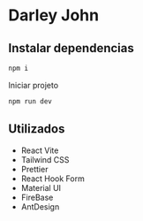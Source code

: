 # Darley John

## Instalar dependencias

```bash
npm i
```

Iniciar projeto

```bash
npm run dev
```

## Utilizados

-   React Vite
-   Tailwind CSS
-   Prettier
-   React Hook Form
-   Material UI
-   FireBase
-   AntDesign
